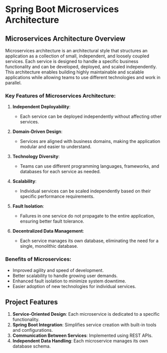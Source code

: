 # Spring Boot Microservices Architecture

## Microservices Architecture Overview
Microservices architecture is an architectural style that structures an application as a collection of small, independent, and loosely coupled services. Each service is designed to handle a specific business functionality and can be developed, deployed, and scaled independently. This architecture enables building highly maintainable and scalable applications while allowing teams to use different technologies and work in parallel.

### Key Features of Microservices Architecture:
1. **Independent Deployability**:
   - Each service can be deployed independently without affecting other services.
   
2. **Domain-Driven Design**:
   - Services are aligned with business domains, making the application modular and easier to understand.

3. **Technology Diversity**:
   - Teams can use different programming languages, frameworks, and databases for each service as needed.

4. **Scalability**:
   - Individual services can be scaled independently based on their specific performance requirements.

5. **Fault Isolation**:
   - Failures in one service do not propagate to the entire application, ensuring better fault tolerance.

6. **Decentralized Data Management**:
   - Each service manages its own database, eliminating the need for a single, monolithic database.

### Benefits of Microservices:
- Improved agility and speed of development.
- Better scalability to handle growing user demands.
- Enhanced fault isolation to minimize system downtime.
- Easier adoption of new technologies for individual services.

## Project Features
1. **Service-Oriented Design**: Each microservice is dedicated to a specific functionality.
2. **Spring Boot Integration**: Simplifies service creation with built-in tools and configurations.
3. **Communication Between Services**: Implemented using REST APIs.
4. **Independent Data Handling**: Each microservice manages its own database schema.
